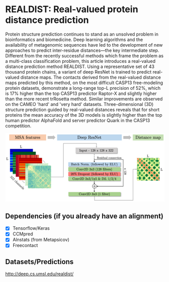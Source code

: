 # REALDIST: Real-valued protein distance prediction

Protein structure prediction continues to stand as an unsolved problem in bioinformatics and biomedicine. Deep learning algorithms and the availability of metagenomic sequences have led to the development of new approaches to predict inter-residue distances&mdash;the key intermediate step. Different from the recently successful methods which frame the problem as a multi-class classification problem, this article introduces a real-valued distance prediction method REALDIST. Using a representative set of 43 thousand protein chains, a variant of deep ResNet is trained to predict real-valued distance maps. The contacts derived from the real-valued distance maps predicted by this method, on the most difficult CASP13 free-modeling protein datasets, demonstrate a long-range top-L precision of 52%, which is 17% higher than the top CASP13 predictor Raptor-X and slightly higher than the more recent trRosetta method. Similar improvements are observed on the CAMEO 'hard' and 'very hard' datasets. Three-dimensional (3D) structure prediction guided by real-valued distances reveals that for short proteins the mean accuracy of the 3D models is slightly higher than the top human predictor AlphaFold and server predictor Quark in the CASP13 competition.

![](figure6_blockdiagram.png)

## Dependencies (if you already have an alignment)
- [x] Tensorflow/Keras
- [x] CCMpred
- [x] Alnstats (from Metapsicov)
- [x] Freecontact

## Datasets/Predictions
http://deep.cs.umsl.edu/realdist/
